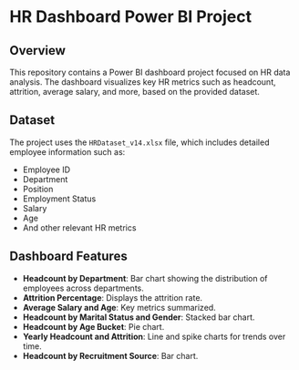 # HR Dashboard Power BI Project

## Overview
This repository contains a Power BI dashboard project focused on HR data analysis. The dashboard visualizes key HR metrics such as headcount, attrition, average salary, and more, based on the provided dataset.

## Dataset
The project uses the `HRDataset_v14.xlsx` file, which includes detailed employee information such as:
- Employee ID
- Department
- Position
- Employment Status
- Salary
- Age
- And other relevant HR metrics

## Dashboard Features
- **Headcount by Department**: Bar chart showing the distribution of employees across departments.
- **Attrition Percentage**: Displays the attrition rate.
- **Average Salary and Age**: Key metrics summarized.
- **Headcount by Marital Status and Gender**: Stacked bar chart.
- **Headcount by Age Bucket**: Pie chart.
- **Yearly Headcount and Attrition**: Line and spike charts for trends over time.
- **Headcount by Recruitment Source**: Bar chart.
